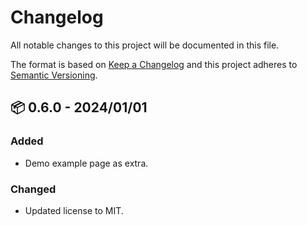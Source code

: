 # Changelog

All notable changes to this project will be documented in this file.

The format is based on [Keep a Changelog](http://keepachangelog.com/en/1.0.0/) and this project adheres to [Semantic Versioning](http://semver.org/spec/v2.0.0.html).

## 📦 0.6.0 - 2024/01/01

### Added
- Demo example page as extra.

### Changed
- Updated license to MIT.
